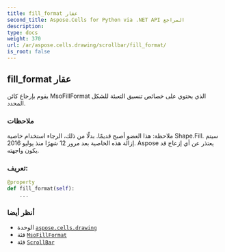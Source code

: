 ```yaml
---
title: fill_format عقار
second_title: Aspose.Cells for Python via .NET API المراجع
description:
type: docs
weight: 370
url: /ar/aspose.cells.drawing/scrollbar/fill_format/
is_root: false
---
```

##  fill_format عقار

يقوم بإرجاع كائن MsoFillFormat الذي يحتوي على خصائص تنسيق التعبئة للشكل المحدد.

###  ملاحظات

 ملاحظة: هذا العضو أصبح قديمًا. بدلًا من ذلك،
 الرجاء استخدام خاصية Shape.Fill.
 سيتم إزالة هذه الخاصية بعد مرور 12 شهرًا منذ يوليو 2016.
Aspose يعتذر عن أي إزعاج قد يكون واجهته.
###  تعريف:
```python
@property
def fill_format(self):
    ...
```

###  أنظر أيضا
* الوحدة [`aspose.cells.drawing`](../../)
* فئة [`MsoFillFormat`](/cells/python-net/ar/aspose.cells.drawing/msofillformat)
* فئة [`ScrollBar`](/cells/python-net/ar/aspose.cells.drawing/scrollbar)
